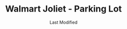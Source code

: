 ---
layout: location-page
date: Last Modified
description: "Local COVID-19 testing is available at Walmart Joliet - Parking Lot in Joliet, Illinois, USA."
permalink: "locations/illinois/joliet/walmart-joliet-parking-lot/"
tags:
  - locations
  - illinois
title: Walmart Joliet - Parking Lot
uniqueName: walmart-joliet-parking-lot
state: Illinois
stateAbbr: IL
hood: "Joliet"
address: "2424 W Jefferson St"
city: "Joliet"
zip: "60435"
zipsNearby: "46301 46302 47922 46303 46304 46307 46308 46310 46311 46312 47943 46401 46402 46403 46404 46405 46406 46407 46408 46409 46410 46411 46319 46320 46321 46322 46323 46324 46325 46327 46341 46342 46347 46349 46355 46356 47963 47964 46368 46372 46373 46375 46376 46377 46379 46381 46383 46384 46385 46392 46393 46394 60004 60005 60006 60007 60008 60009 61006 60010 60011 60089 60013 60290 60012 60014 60039 60015 60016 60017 60018 60019 60201 60202 60203 60204 60208 60209 60020 60021 61038 60022 60025 60026 60029 60030 60031 60035 60037 60040 60041 60042 60043 60044 60045 60046 60047 60048 60069 61049 60050 60051 61052 60053 60056 60060 60061 60062 60065 60064 60086 60088 60038 60055 60067 60074 60078 60094 60095 60068 60070 60072 61068 60073 60076 60077 60082 60084 60079 60085 60087 60090 60091 60093 60097 60098 60101 60102 60156 61312 60910 60911 60502 60503 60504 60505 60506 60507 60568 60572 60598 60103 60107 60133 60510 60539 60912 60401 60104 60105 60106 60402 60511 61313 60108 60117 60406 60913 60914 60407 60915 60408 60512 60513 60917 60109 60919 60409 60920 60116 60122 60128 60132 60188 60197 60199 60110 61316 60410 60921 60922 61726 61317 60499 60411 60412 60415 60111 60514 60927 60416 61318 61319 60112 60928 60113 60417 60929 61320 61321 60930 60115 60419 60931 60515 60516 60517 60118 60420 60518 60119 60120 60121 60123 60124 60170 60126 60421 60934 60519 60129 60935 61739 61740 60422 60130 61741 60599 60423 60131 60176 60424 60134 60135 60136 60938 60137 60138 60139 60425 61325 60940 61326 61743 60140 60426 60428 60429 60941 60520 60141 60521 60522 60523 60527 60561 60430 60944 60142 60945 60143 60403 60404 60431 60432 60433 60434 60435 60436 60144 60901 60946 60145 60437 60146 61329 60147 60525 60526 61330 60438 61301 60530 61331 60531 60439 60440 60490 61332 60532 60441 60446 60491 60148 61333 61334 60534 61335 60150 60442 60950 60151 60152 61340 61341 60951 60443 60153 60154 60155 60444 60157 60160 60161 60162 60163 60164 60165 61342 60445 60536 60537 60447 60448 60954 60449 60538 60450 60540 60563 60564 60565 60566 60567 60541 60451 60542 60452 60453 60454 60455 60456 60457 60458 60459 60301 60302 60303 60304 60305 60460 61348 60461 60955 60462 60467 60543 61350 60463 60464 60956 60466 60484 61353 60468 61354 60959 60544 60585 60586 60545 61764 60469 60470 60961 60471 60171 60546 60472 61358 60958 60964 60174 60175 60548 61769 60159 60168 60169 60172 60173 60179 60192 60193 60194 60195 60196 61359 61360 60549 60550 60966 60551 60552 60177 60473 60474 61362 61363 60475 60553 61775 61311 61364 61367 60554 60501 60178 60968 60476 60477 60478 60487 61370 61371 61372 60180 60969 61373 60479 60181 60555 60183 60556 60970 60184 60557 61377 61378 60185 60186 60558 60559 60187 60189 60480 60481 60190 60191 60399 60974 60465 60482 60560 60601 60602 60603 60604 60605 60606 60607 60608 60609 60610 60611 60612 60613 60614 60615 60616 60617 60618 60619 60620 60621 60622 60623 60624 60625 60626 60628 60629 60630 60631 60632 60633 60634 60636 60637 60638 60639 60640 60641 60642 60643 60644 60645 60646 60647 60649 60651 60652 60653 60654 60655 60656 60657 60659 60660 60661 60664 60666 60668 60669 60670 60673 60674 60675 60677 60678 60680 60681 60682 60684 60685 60686 60687 60688 60689 60690 60691 60693 60694 60695 60696 60697 60699 60701 60706 60707 60712 60714 60803 60804 60805 60827 60679 60049 60092 60125 60570 60597 60663" 
mapUrl: "http://maps.apple.com/?q=Walmart+Joliet+-+Parking+Lot&address=2424+W+Jefferson+St,Joliet,Illinois,60435"
locationType: Drive-thru
phone: ""
website: "https://www.doineedacovid19test.com/"
onlineBooking: true
closed: undefined
closedUpdate: May 18th, 2020
notes: "By appointment only. Prioritizes health care workers. Prioritizes first responders. For individuals with symptoms. Free."
days: Everyday
hours: 9:30AM-4PM
ctaMessage: Schedule a test
ctaUrl: "https://www.doineedacovid19test.com/"
---